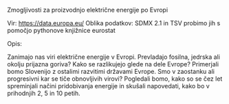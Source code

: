 Zmogljivosti za proizvodnjo električne energije po Evropi

Vir: https://data.europa.eu/
Oblika podatkov: SDMX 2.1 in TSV probimo jih s pomočjo pythonove knjižnice eurostat

Opis:

Zanimajo nas viri električne energije v Evropi. Prevladajo fosilna, jedrska ali okolju prijazna goriva? Kako se razlikujejo glede na dele Evrope? Primerjali bomo Slovenijo z ostalimi razvitimi državami Evrope. Smo v zaostanku ali progresivni kar se tiče obnovljivih virovi? Pogledali bomo, kako so se čez let spreminjali načini pridobivanja energije in skušali napovedati, kako bo v prihodnjih 2, 5 in 10 petih.
